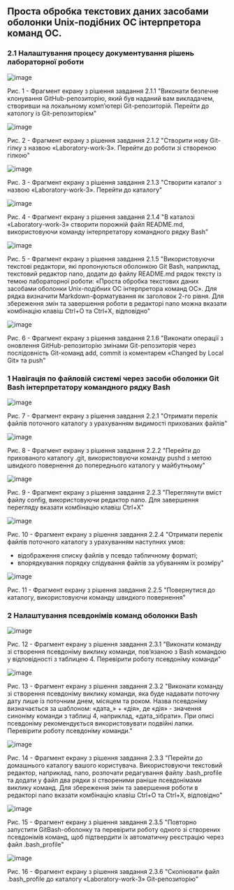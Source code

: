 ## Проста обробка текстових даних засобами оболонки Unix-подібних ОС інтерпретора команд ОС.

### 2.1 Налаштування процесу документування рішень лабораторної роботи

![image](https://github.com/asanvolkov/student_test/blob/Laboratory-work-3/Laboratory-work-3/2.1.1.1.png)

Рис. 1 - Фрагмент екрану з рішення завдання 2.1.1 "Виконати безпечне клонування GitHub-репозиторію, який був наданий вам викладачем, створивши на локальному комп’ютері Git-репозиторій. Перейти до катологу із Git-репозиторієм"

![image](https://github.com/asanvolkov/student_test/blob/Laboratory-work-3/Laboratory-work-3/2.1.1.2.png)

Рис. 2 - Фрагмент екрану з рішення завдання 2.1.2 "Створити нову Git-гілку з назвою «Laboratory-work-3».
Перейти до роботи зі створеною гілкою"

![image](https://github.com/asanvolkov/student_test/blob/Laboratory-work-3/Laboratory-work-3/2.1.1.3.png)

Рис. 3 - Фрагмент екрану з рішення завдання 2.1.3 "Створити каталог з назвою «Laboratory-work-3». Перейти до каталогу"

![image](https://github.com/asanvolkov/student_test/blob/Laboratory-work-3/Laboratory-work-3/2.1.1.4.png)

Рис. 4 - Фрагмент екрану з рішення завдання 2.1.4 "В каталозі «Laboratory-work-3» створити порожній файл README.md,
використовуючи команду інтерпретатору командного рядку Bash"

![image](https://github.com/asanvolkov/student_test/blob/Laboratory-work-3/Laboratory-work-3/2.1.1.5.png)

Рис. 5 - Фрагмент екрану з рішення завдання 2.1.5 "Використовуючи текстові редактори, які пропонуються оболонкою Git Bash, наприклад, текстовий редактор nano, додати до файлу README.md рядок тексту із темою лабораторної роботи: «Проста обробка текстових даних засобами оболонки Unix-подібних ОС інтерпретора команд ОС». Для рядка визначити Markdown-форматування як заголовок 2-го рівня. Для збереження змін та завершення роботи в редакторі nano можна вказати комбінацію клавіш Ctrl+O та Ctrl+X, відповідно"

![image](https://github.com/asanvolkov/student_test/blob/Laboratory-work-3/Laboratory-work-3/2.1.1.6.png)

Рис. 6 - Фрагмент екрану з рішення завдання 2.1.6 "Виконати операції з оновлення GitHub-репозиторію змінами Git-репозиторія
через послідовність Git-команд add, commit із коментарем «Changed by Local Git» та push"

### 1 Навігація по файловій системі через засоби оболонки Git Bash інтерпретатору командного рядку Bash

![image](https://github.com/asanvolkov/student_test/blob/Laboratory-work-3/Laboratory-work-3/2.2.1.png)

Рис. 7 - Фрагмент екрану з рішення завдання 2.2.1 "Отримати перелік файлів поточного каталогу з урахуванням видимості прихованих файлів"

![image](https://github.com/asanvolkov/student_test/blob/Laboratory-work-3/Laboratory-work-3/2.2.2.png)

Рис. 8 - Фрагмент екрану з рішення завдання 2.2.2 "Перейти до прихованого каталогу .git, використовуючи команду pushd з метою швидкого повернення до попереднього каталогу у майбутньому"

![image](https://github.com/asanvolkov/student_test/blob/Laboratory-work-3/Laboratory-work-3/2.2.3.png)

Рис. 9 - Фрагмент екрану з рішення завдання 2.2.3 "Переглянути вміст файлу config, використовуючи редактор nano. Для завершення перегляду вказати комбінацію клавіш Ctrl+X"

![image](https://github.com/asanvolkov/student_test/blob/Laboratory-work-3/Laboratory-work-3/2.2.4.png)

Рис. 10 - Фрагмент екрану з рішення завдання 2.2.4 "Отримати перелік файлів поточного каталогу з урахуванням наступних умов:
- відображення списку файлів у псевдо табличному форматі;
- впорядкування порядку слідування файлів за убуванням їх розміру"
  
![image](https://github.com/asanvolkov/student_test/blob/Laboratory-work-3/Laboratory-work-3/2.2.5.png)

Рис. 11 - Фрагмент екрану з рішення завдання 2.2.5 "Повернутися до каталогу, використовуючи команду швидкого повернення"

### 2 Налаштування псевдонімів команд оболонки Bash

![image](https://github.com/asanvolkov/student_test/blob/Laboratory-work-3/Laboratory-work-3/2.3.1.png)

Рис. 12 - Фрагмент екрану з рішення завдання 2.3.1 "Виконати команду зі створення псевдоніму виклику команди, пов’язаною з Bash командою у відповідності з таблицею 4. Перевірити роботу псевдоніму команди"

![image](https://github.com/asanvolkov/student_test/blob/Laboratory-work-3/Laboratory-work-3/2.3.2.png)

Рис. 13 - Фрагмент екрану з рішення завдання 2.3.2 "Виконати команду зі створення псевдоніму виклику команди, яка буде надавати поточну дату лише із поточним днем, місяцем та роком. Назва псевдоніму визначається за шаблоном: «дата_» + «дія», де «дія» - значення синоніму команди з таблиці 4, наприклад, «дата_зібрати». При описі псевдоніму рекомендується використовувати подвійні лапки. Перевірити роботу псевдоніму команди."

![image](https://github.com/asanvolkov/student_test/blob/Laboratory-work-3/Laboratory-work-3/2.3.3.png)

Рис. 14 - Фрагмент екрану з рішення завдання 2.3.3 "Перейти до домашнього каталогу вашого користувача. Використовуючи текстовий редактор, наприклад, nano, розпочати редагування файлу .bash_profile та додати у файл два рядки зі створеними раніше псевдонімами виклику команд. Для збереження змін та завершення роботи в редакторі nano вказати комбінацію клавіш Ctrl+O та Ctrl+X, відповідно"

![image](https://github.com/asanvolkov/student_test/blob/Laboratory-work-3/Laboratory-work-3/2.3.5.png)

Рис. 15 - Фрагмент екрану з рішення завдання 2.3.5 "Повторно запустити GitBash-оболонку та перевірити роботу одного зі створених псевдонімів команд, щоб підтвердити їх автоматичну реєстрацію через файл .bash_profile"
  
![image](https://github.com/asanvolkov/student_test/blob/Laboratory-work-3/Laboratory-work-3/2.3.6.png)

Рис. 16 - Фрагмент екрану з рішення завдання 2.3.6 "Скопіювати файл .bash_profile до каталогу «Laboratory-work-3» Git-репозиторію"
